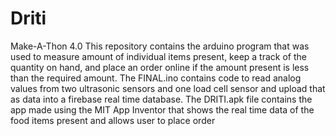 # Driti
Make-A-Thon 4.0
This repository contains the arduino program that was used to measure amount of individual items present, keep a track of the quantity on hand, and place an order online if the amount present is less than the required amount.
The FINAL.ino contains code to read analog values from two ultrasonic sensors and one load cell sensor and upload that as data into a firebase real time database. 
The DRITI.apk file contains the app made using the MIT App Inventor that shows the real time data of the food items present and allows user to place order  
